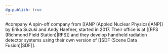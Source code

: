 ```yaml
---
dg-publish: true
---
```

#company
A spin-off company from [[ANP (Appled Nuclear Physics)|ANP]] by Erika Suzuki and Andy Haefner, started in 2017. Their office is at [[RFS (Richmond Field Station)|RFS]] and they develop handheld radiation detector systems using their own version of [[SDF (Scene Data Fusion)|SDF]].